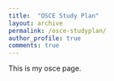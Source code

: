 ```yaml
---
title:  "OSCE Study Plan"
layout: archive
permalink: /osce-studyplan/
author_profile: true
comments: true
---
```


This is my osce page.
